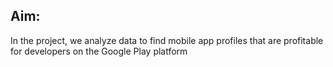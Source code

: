 ## Aim: 
In the project, we analyze data to find mobile app profiles that are profitable for developers on the Google Play platform 
